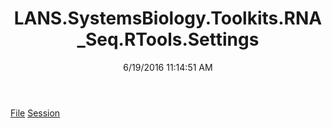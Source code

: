 ﻿---
title: LANS.SystemsBiology.Toolkits.RNA_Seq.RTools.Settings
date: 6/19/2016 11:14:51 AM
---

[File](T-LANS.SystemsBiology.Toolkits.RNA_Seq.RTools.Settings.File.html)
[Session](T-LANS.SystemsBiology.Toolkits.RNA_Seq.RTools.Settings.Session.html)
